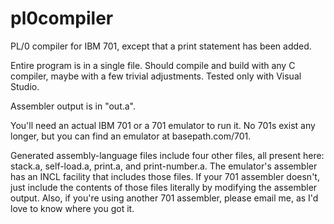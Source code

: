# pl0compiler
PL/0 compiler for IBM 701, except that a print statement has been added.

Entire program is in a single file. Should compile and build with any C compiler, maybe with a few trivial adjustments. Tested only with Visual Studio.

Assembler output is in "out.a".

You'll need an actual IBM 701 or a 701 emulator to run it. No 701s exist any longer, but you can find an emulator at
basepath.com/701.

Generated assembly-language files include four other files, all present here: stack.a, self-load.a, print.a, and print-number.a. The emulator's assembler has an INCL facility that includes those files. If your 701 assembler doesn't, just include the contents of those files literally by modifying the assembler output. Also, if you're using another 701 assembler, please email me, as I'd love to know where you got it.
